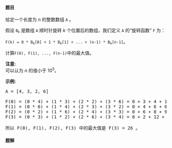 #### 题目
<p>给定一个长度为 <em>n</em> 的整数数组&nbsp;<code>A</code>&nbsp;。</p>

<p>假设&nbsp;<code>B<sub>k</sub></code>&nbsp;是数组&nbsp;<code>A</code>&nbsp;顺时针旋转 <em>k</em> 个位置后的数组，我们定义&nbsp;<code>A</code>&nbsp;的&ldquo;旋转函数&rdquo;&nbsp;<code>F</code>&nbsp;为：</p>

<p><code>F(k) = 0 * B<sub>k</sub>[0] + 1 * B<sub>k</sub>[1] + ... + (n-1) * B<sub>k</sub>[n-1]</code>。</p>

<p>计算<code>F(0), F(1), ..., F(n-1)</code>中的最大值。</p>

<p><strong>注意:</strong><br />
可以认为<em> n</em> 的值小于 10<sup>5</sup>。</p>

<p><strong>示例:</strong></p>

<pre>
A = [4, 3, 2, 6]

F(0) = (0 * 4) + (1 * 3) + (2 * 2) + (3 * 6) = 0 + 3 + 4 + 18 = 25
F(1) = (0 * 6) + (1 * 4) + (2 * 3) + (3 * 2) = 0 + 4 + 6 + 6 = 16
F(2) = (0 * 2) + (1 * 6) + (2 * 4) + (3 * 3) = 0 + 6 + 8 + 9 = 23
F(3) = (0 * 3) + (1 * 2) + (2 * 6) + (3 * 4) = 0 + 2 + 12 + 12 = 26

所以 F(0), F(1), F(2), F(3) 中的最大值是 F(3) = 26 。
</pre>


 #### 题解